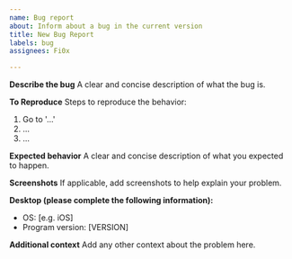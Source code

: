 ```yaml
---
name: Bug report
about: Inform about a bug in the current version
title: New Bug Report
labels: bug
assignees: Fi0x

---
```


**Describe the bug**
A clear and concise description of what the bug is.

**To Reproduce**
Steps to reproduce the behavior:
1. Go to '...'
2. ...
3. ...

**Expected behavior**
A clear and concise description of what you expected to happen.

**Screenshots**
If applicable, add screenshots to help explain your problem.

**Desktop (please complete the following information):**
 - OS: [e.g. iOS]
 - Program version: [VERSION]

**Additional context**
Add any other context about the problem here.
